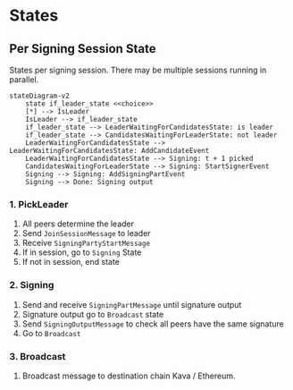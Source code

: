 # States


## Per Signing Session State

States per signing session. There may be multiple sessions running in parallel.

```mermaid
stateDiagram-v2
    state if_leader_state <<choice>>
    [*] --> IsLeader
    IsLeader --> if_leader_state
    if_leader_state --> LeaderWaitingForCandidatesState: is leader
    if_leader_state --> CandidatesWaitingForLeaderState: not leader
    LeaderWaitingForCandidatesState --> LeaderWaitingForCandidatesState: AddCandidateEvent
    LeaderWaitingForCandidatesState --> Signing: t + 1 picked
    CandidatesWaitingForLeaderState --> Signing: StartSignerEvent
    Signing --> Signing: AddSigningPartEvent
    Signing --> Done: Signing output
```

### 1. PickLeader

1. All peers determine the leader
2. Send `JoinSessionMessage` to leader
3. Receive `SigningPartyStartMessage`
4. If in session, go to `Signing` State
5. If not in session, end state

### 2. Signing

1. Send and receive `SigningPartMessage` until signature output
2. Signature output go to `Broadcast` state
3. Send `SigningOutputMessage` to check all peers have the same signature
4. Go to `Broadcast`

### 3. Broadcast

1. Broadcast message to destination chain Kava / Ethereum.

